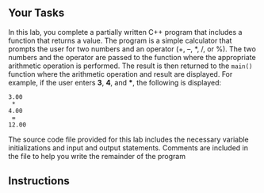 ## Your Tasks

In this lab, you complete a partially written C++ program that includes a function that returns a value. The program is a simple calculator that prompts the user for two numbers and an operator (+, –, \*, /, or %). The two numbers and the operator are passed to the function where the appropriate arithmetic operation is
performed. The result is then returned to the `main()` function where the arithmetic operation and result are displayed. For example, if the user enters **3**, **4**, and **\***, the following is displayed:

```
3.00
 *
4.00
 =
12.00
```

The source code file provided for this lab includes the necessary variable initializations and input and output statements. Comments are included in the file to help you write the remainder of the program

## Instructions
